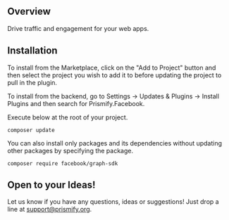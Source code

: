 ## Overview
Drive traffic and engagement for your web apps.

## Installation
To install from the Marketplace, click on the "Add to Project" button and then select the project you wish to add it to before updating the project to pull in the plugin.

To install from the backend, go to Settings -> Updates & Plugins -> Install Plugins and then search for Prismify.Facebook.

Execute below at the root of your project.

`composer update`

You can also install only packages and its dependencies without updating other packages by specifying the package.

`composer require facebook/graph-sdk`

## Open to your Ideas!
Let us know if you have any questions, ideas or suggestions! Just drop a line at [support@prismify.org](mailto:support@prismify.org).

